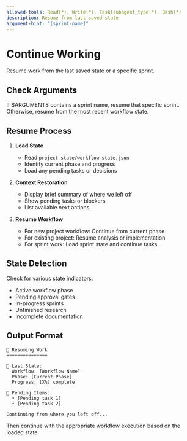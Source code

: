 ```yaml
---
allowed-tools: Read(*), Write(*), Task(subagent_type:*), Bash(*)
description: Resume from last saved state
argument-hint: "[sprint-name]"
---
```


# Continue Working

Resume work from the last saved state or a specific sprint.

## Check Arguments

If $ARGUMENTS contains a sprint name, resume that specific sprint.
Otherwise, resume from the most recent workflow state.

## Resume Process

1. **Load State**
   - Read `project-state/workflow-state.json`
   - Identify current phase and progress
   - Load any pending tasks or decisions

2. **Context Restoration**
   - Display brief summary of where we left off
   - Show pending tasks or blockers
   - List available next actions

3. **Resume Workflow**
   - For new project workflow: Continue from current phase
   - For existing project: Resume analysis or implementation
   - For sprint work: Load sprint state and continue tasks

## State Detection

Check for various state indicators:
- Active workflow phase
- Pending approval gates
- In-progress sprints
- Unfinished research
- Incomplete documentation

## Output Format

```
🔄 Resuming Work
===============

📍 Last State:
  Workflow: [Workflow Name]
  Phase: [Current Phase]
  Progress: [X%] complete
  
📝 Pending Items:
  • [Pending task 1]
  • [Pending task 2]
  
Continuing from where you left off...
```

Then continue with the appropriate workflow execution based on the loaded state.